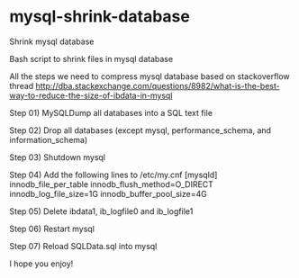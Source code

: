 # mysql-shrink-database
Shrink mysql database

Bash script to shrink files in mysql database


All the steps we need to compress mysql database based on stackoverflow thread
http://dba.stackexchange.com/questions/8982/what-is-the-best-way-to-reduce-the-size-of-ibdata-in-mysql

Step 01) MySQLDump all databases into a SQL text file

Step 02) Drop all databases (except mysql, performance_schema, and information_schema)

Step 03) Shutdown mysql

Step 04) Add the following lines to /etc/my.cnf
  [mysqld]
  innodb_file_per_table
  innodb_flush_method=O_DIRECT
  innodb_log_file_size=1G
  innodb_buffer_pool_size=4G

Step 05) Delete ibdata1, ib_logfile0 and ib_logfile1

Step 06) Restart mysql

Step 07) Reload SQLData.sql into mysql

I hope you enjoy!
